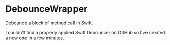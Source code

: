 # DebounceWrapper
Debounce a block of method call in Swift.

I couldn't find a properly applied Swift Debouncer on GitHub so I've created a new one in a few minutes.
